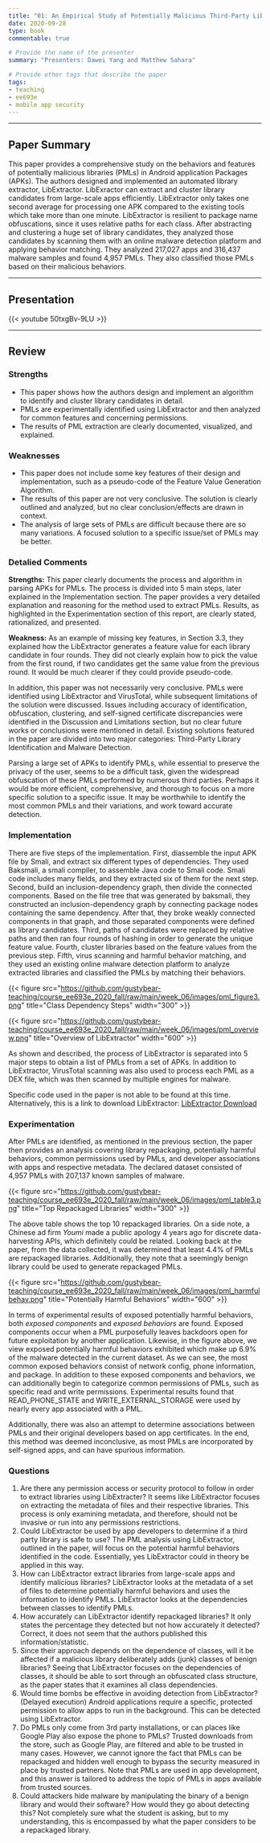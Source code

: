 ```yaml
---
title: "01: An Empirical Study of Potentially Malicious Third-Party Libraries in Android Apps by Z. Zhang, W. Diao. C. Hu, S. Guo, C. Zuo, and L. Li"
date: 2020-09-28
type: book
commentable: true

# Provide the name of the presenter
summary: "Presenters: Dawei Yang and Matthew Sahara"

# Provide other tags that describe the paper
tags:
- teaching
- ee693e
- mobile app security
---
```


***
## Paper Summary
This paper provides a comprehensive study on the behaviors and features of potentially malicious libraries (PMLs) in Android application Packages (APKs). The authors designed and implemented an automated library extractor, LibExtractor. LibExractor can extract and cluster library candidates from large-scale apps efficiently. LibExtractor only takes one second average for processing one APK compared to the existing tools which take more than one minute. LibExtractor is resilient to package name obfuscations, since it uses relative paths for each class. After abstracting and clustering a huge set of library candidates, they analyzed those candidates by scanning them with an online malware detection platform and applying behavior matching. They analyzed 217,027 apps and 316,437 malware samples and found 4,957 PMLs. They also classified those PMLs based on their malicious behaviors.
***

## Presentation
{{< youtube 50txgBv-9LU >}}
***

## Review
### Strengths
- This paper shows how the authors design and implement an algorithm to identify and cluster library candidates in detail.
- PMLs are experimentally identified using LibExtractor and then analyzed for common features and concerning permissions.
- The results of PML extraction are clearly documented, visualized, and explained.

### Weaknesses
- This paper does not include some key features of their design and implementation, such as a pseudo-code of the Feature Value Generation Algorithm.
- The results of this paper are not very conclusive. The solution is clearly outlined and analyzed, but no clear conclusion/effects are drawn in context.
- The analysis of large sets of PMLs are difficult because there are so many variations. A focused solution to a specific issue/set of PMLs may be better.

### Detalied Comments
**Strengths:** This paper clearly documents the process and algorithm in parsing APKs for PMLs. The process is divided into 5 main steps, later explained in the Implementation section. The paper provides a very detailed explanation and reasoning for the method used to extract PMLs. Results, as highlighted in the Experimentation section of this report, are clearly stated, rationalized, and presented.

**Weakness:** As an example of missing key features, in Section 3.3, they explained how the LibExtractor generates a feature value for each library candidate in four rounds. They did not clearly explain how to pick the value from the first round, if two candidates get the same value from the previous round. It would be much clearer if they could provide pseudo-code.

In addition, this paper was not necessarily very conclusive. PMLs were identified using LibExtractor and VirusTotal, while subsequent limitations of the solution were discussed. Issues including accuracy of identification, obfuscation, clustering, and self-signed certificate discrepancies were identified in the Discussion and Limitations section, but no clear future works or conclusions were mentioned in detail. Existing solutions featured in the paper are divided into two major categories: Third-Party Library Identification and Malware Detection.

Parsing a large set of APKs to identify PMLs, while essential to preserve the privacy of the user, seems to be a difficult task, given the widespread obfuscation of these PMLs performed by numerous third parties. Perhaps it would be more efficient, comprehensive, and thorough to focus on a more specific solution to a specific issue. It may be worthwhile to identify the most common PMLs and their variations, and work toward accurate detection.

### Implementation
There are five steps of the implementation. First, diassemble the input APK file by Smali, and extract six different types of dependencies. They used Baksmali, a smali compiler, to assemble Java code to Smali code. Smali code includes many fields, and they extracted six of them for the next step. Second, build an inclusion-dependency graph, then divide the connected components. Based on the file tree that was generated by baksmali, they constructed an inclusion-dependency graph by connecting package nodes containing the same dependency. After that, they broke weakly connected components in that graph, and those separated components were defined as library candidates. Third, paths of candidates were replaced by relative paths and then ran four rounds of hashing in order to generate the unique feature value. Fourth, cluster libraries based on the feature values from the previous step. Fifth, virus scanning and harmful behavior matching, and they used an existing online malware detection platform to analyze extracted libraries and classified the PMLs by matching their behaviors.

{{< figure src="https://github.com/gustybear-teaching/course_ee693e_2020_fall/raw/main/week_06/images/pml_figure3.png" title="Class Dependency Steps" width="300" >}}

{{< figure src="https://github.com/gustybear-teaching/course_ee693e_2020_fall/raw/main/week_06/images/pml_overview.png" title="Overview of LibExtractor" width="600" >}}

As shown and described, the process of LibExtractor is separated into 5 major steps to obtain a list of PMLs from a set of APKs. In addition to LibExtractor, VirusTotal scanning was also used to process each PML as a DEX file, which was then scanned by multiple engines for malware.

Specific code used in the paper is not able to be found at this time. Alternatively, this is a link to download LibExtractor: [LibExtractor Download](https://www.gnu.org/software/libextractor/)

### Experimentation
After PMLs are identified, as mentioned in the previous section, the paper then provides an analysis covering library repackaging, potentially harmful behaviors, common permissions used by PMLs, and developer associations with apps and respective metadata. The declared dataset consisted of 4,957 PMLs with 207,137 known samples of malware.

{{< figure src="https://github.com/gustybear-teaching/course_ee693e_2020_fall/raw/main/week_06/images/pml_table3.png" title="Top Repackaged Libraries" width="300" >}}

The above table shows the top 10 repackaged libraries. On a side note, a Chinese ad firm *Youmi* made a public apology 4 years ago for discrete data-harvesting APIs, which definitely could be related. Looking back at the paper, from the data collected, it was determined that least 4.4% of PMLs are repackaged libraries. Additionally, they note that a seemingly benign library could be used to generate repackaged PMLs.

{{< figure src="https://github.com/gustybear-teaching/course_ee693e_2020_fall/raw/main/week_06/images/pml_harmfulbehav.png" title="Potentially Harmful Behaviors" width="600" >}}

In terms of experimental results of exposed potentially harmful behaviors, both *exposed components* and *exposed behaviors* are found. Exposed components occur when a PML purposefully leaves backdoors open for future exploitation by another application. Likewise, in the figure above, we view exposed potentially harmful behaviors exhibited which make up 6.9% of the malware detected in the current dataset. As we can see, the most common exposed behaviors consist of network config, phone information, and package. In addition to these exposed components and behaviors, we can additionally begin to categorize common permissions of PMLs, such as specific read and write permissions. Experimental results found that READ_PHONE_STATE and WRITE_EXTERNAL_STORAGE were used by nearly every app associated with a PML.

Additionally, there was also an attempt to determine associations between PMLs and their original developers based on app certificates. In the end, this method was deemed inconclusive, as most PMLs are incorporated by self-signed apps, and can have spurious information.

### Questions
1. Are there any permission access or security protocol to follow in order to extract libraries using LibExtracter?
It seems like LibExtractor focuses on extracting the metadata of files and their respective libraries. This process is only examining metadata, and therefore, should not be invasive or run into any permissions restrictions.
2. Could LibExtractor be used by app developers to determine if a third party library is safe to use?
The PML analysis using LibExtractor, outlined in the paper, will focus on the potential harmful behaviors identified in the code. Essentially, yes LibExtractor could in theory be applied in this way.
3. How can LibExtractor extract libraries from large-scale apps and identify malicious libraries?
LibExtractor looks at the metadata of a set of files to determine potentially harmful behaviors and uses the information to identify PMLs. LibExtractor looks at the dependencies between classes to identify PMLs.
4. How accurately can LibExtractor identify repackaged libraries? It only states the percentage they detected but not how accurately it detected?
Correct, it does not seem that the authors published this information/statistic.
5. Since their approach depends on the dependence of classes, will it be affected if a malicious library deliberately adds (junk) classes of benign libraries?
Seeing that LibExtractor focuses on the dependencies of classes, it should be able to sort through an obfuscated class structure, as the paper states that it examines all class dependencies.
6. Would time bombs be effective in avoiding detection from LibExtractor? (Delayed execution)
Android applications require a specific, protected permission to allow apps to run in the background. This can be detected using LibExtractor.
7. Do PMLs only come from 3rd party installations, or can places like Google Play also expose the phone to PMLs?
Trusted downloads from the store, such as Google Play, are filtered and able to be trusted in many cases. However, we cannot ignore the fact that PMLs can be repackaged and hidden well enough to bypass the security measured in place by trusted partners. Note that PMLs are used in app development, and this answer is tailored to address the topic of PMLs in apps available from trusted sources.
8. Could attackers hide malware by manipulating the binary of a benign library and would their software? How would they go about detecting this?
Not completely sure what the student is asking, but to my understanding, this is encompassed by what the paper considers to be a repackaged library.
